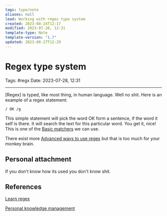 ```yaml
---
tags: type/note
aliases: null
lead: Working with regex type system
created: 2023-08-24T12:17
modified: 2023-07-28, 12:31
template-type: Note
template-version: "1.7"
updated: 2023-08-27T12:29
---
```


# Regex type system

Tags: #regx 
Date: 2023-07-28, 12:31

---

[Regex] is typed, like most thing, in human language. Well no shit. Here is an example of a regex statement:

```regex
/ OK /g
```

This simple statement will pick the word OK form a sentence, if the word it self is there. It will search the text for this particular word. You get it, nice! This is one of the [Basic matchers](Basic%20matchers.md) we can use.

There exist more [Advanced ways to use regex](Advanced%20ways%20to%20use%20regex.md) but that is too much for your monkey brain.

## Personal attachment 

If you don't know how its used you don't know shit.

## References

[Learn regex](https://regexlearn.com)

[Personal knowledge management](Personal%20knowledge%20management.md)